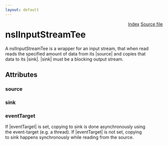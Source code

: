 ```yaml
---
layout: default
---
```

<div class='links' style='float:right'><a href="../index.html">Index</a>
<a href="http://dxr.mozilla.org/mozilla-central/source/xpcom/io/nsIInputStreamTee.idl">Source file</a>
</div>

# nsIInputStreamTee #
  
A nsIInputStreamTee is a wrapper for an input stream, that when read  
reads the specified amount of data from its |source| and copies that  
data to its |sink|.  |sink| must be a blocking output stream.  
  

## Attributes ##

### source ###

### sink ###

### eventTarget ###
  
If |eventTarget| is set, copying to sink is done asynchronously using  
the event-target (e.g. a thread). If |eventTarget| is not set, copying  
to sink happens synchronously while reading from the source.  
  
